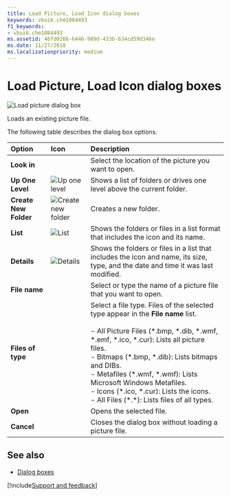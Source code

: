 ```yaml
---
title: Load Picture, Load Icon dialog boxes
keywords: vbui6.chm1084493
f1_keywords:
- vbui6.chm1084493
ms.assetid: 46fd0266-6446-909d-433b-634cd59d346e
ms.date: 11/27/2018
ms.localizationpriority: medium
---
```



# Load Picture, Load Icon dialog boxes

![Load picture dialog box](../../../images/loadpict_ZA01201621.gif)

Loads an existing picture file.

The following table describes the dialog box options.

|Option|Icon|Description|
|:-----|:---|:----------|
|**Look in**| |Select the location of the picture you want to open.|
|**Up One Level**|![Up one level](../../../images/tbr_up_ZA01201763.gif) |Shows a list of folders or drives one level above the current folder.|
|**Create New Folder**|![Create new folder](../../../images/tbr_new_ZA01201715.gif)| Creates a new folder.|
|**List**|![List](../../../images/tbr_list_ZA01201712.gif) |Shows the folders or files in a list format that includes the icon and its name.|
|**Details**|![Details](../../../images/tbr_deta_ZA01201697.gif) |Shows the folders or files in a list that includes the icon and name, its size, type, and the date and time it was last modified.|
|**File name**| |Select or type the name of a picture file that you want to open.|
|**Files of type**| |Select a file type. Files of the selected type appear in the **File name** list.<br/><br/>- All Picture Files (\*.bmp, \*.dib, \*.wmf, \*.emf, \*.ico, \*.cur): Lists all picture files.<br/>- Bitmaps (\*.bmp, \*.dib): Lists bitmaps and DIBs.<br/>- Metafiles (\*.wmf, \*.wmf): Lists Microsoft Windows Metafiles.<br/>- Icons (\*.ico, \*.cur): Lists the icons.<br/>- All Files (\*.\*): Lists files of all types.|
|**Open**| |Opens the selected file.|
|**Cancel**| |Closes the dialog box without loading a picture file.|

## See also

- [Dialog boxes](../dialog-boxes.md)

[!include[Support and feedback](~/includes/feedback-boilerplate.md)]